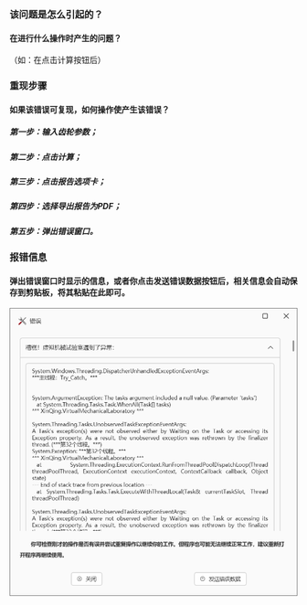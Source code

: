 ### 该问题是怎么引起的？

#### 在进行什么操作时产生的问题？

（如：在点击计算按钮后）



### 重现步骤
#### 如果该错误可复现，如何操作使产生该错误？


##### 第一步：输入齿轮参数；
##### 第二步：点击计算；
##### 第三步：点击报告选项卡；
##### 第四步：选择导出报告为PDF；
##### 第五步：弹出错误窗口。




### 报错信息

#### 弹出错误窗口时显示的信息，或者你点击发送错误数据按钮后，相关信息会自动保存到剪贴板，将其粘贴在此即可。

![输入图片说明](../RepositoryResources/bugReportImage.png)




